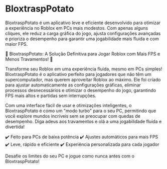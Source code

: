 # BloxtraspPotato
BloxtraspPotato é um aplicativo leve e eficiente desenvolvido para otimizar a experiência no Roblox em PCs mais modestos. Com apenas alguns cliques, ele reduz a carga gráfica do jogo, ajusta configurações avançadas e prioriza o desempenho para garantir uma jogabilidade mais fluida e com maior FPS. 

🌟 BloxtraspPotato: A Solução Definitiva para Jogar Roblox com Mais FPS e Menos Travamentos! 🌟

Transforme seu Roblox em uma experiência fluida, mesmo em PCs simples!
BloxtraspPotato é o aplicativo perfeito para jogadores que não têm um supercomputador, mas querem aproveitar Roblox ao máximo. Ele foi criado para ajustar automaticamente as configurações gráficas, eliminar processos desnecessários e otimizar o desempenho do jogo, garantindo FPS mais altos e partidas sem interrupções.

Com uma interface fácil de usar e otimizações inteligentes, o BloxtraspPotato é como um "modo turbo" para o seu PC, permitindo que você explore mundos incríveis sem se preocupar com quedas de desempenho. Diga adeus aos travamentos e olá a uma jogabilidade fluida e divertida!

✔️ Feito para PCs de baixa potência
✔️ Ajustes automáticos para mais FPS
✔️ Leve, rápido e eficiente
✔️ Experiência personalizada para cada jogador

Desafie os limites do seu PC e jogue como nunca antes com o BloxtraspPotato!
